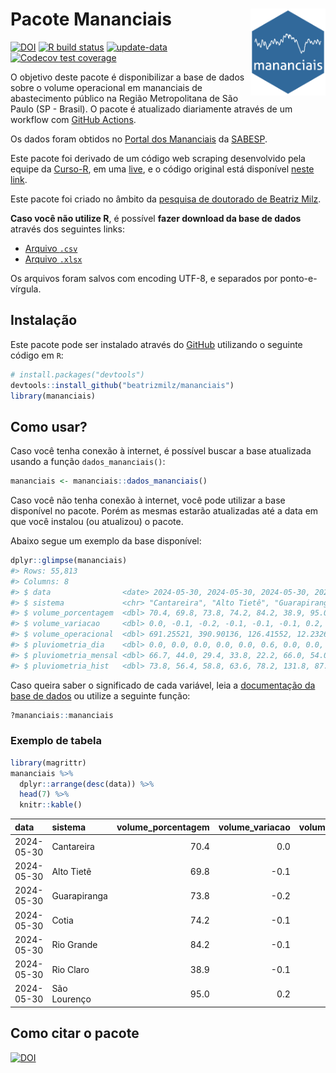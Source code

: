 
<!-- README.md is generated from README.Rmd. Please edit that file -->

# Pacote Mananciais <img src="man/figures/hexlogo.png" align="right" width = "120px"/>

<!-- badges: start -->

[![DOI](https://zenodo.org/badge/DOI/10.5281/zenodo.4733056.svg)](https://doi.org/10.5281/zenodo.4733056)
[![R build
status](https://github.com/beatrizmilz/mananciais/workflows/R-CMD-check/badge.svg)](https://github.com/beatrizmilz/mananciais/actions)
[![update-data](https://github.com/beatrizmilz/mananciais/actions/workflows/2-update_data.yaml/badge.svg)](https://github.com/beatrizmilz/mananciais/actions/workflows/2-update_data.yaml)
[![Codecov test
coverage](https://codecov.io/gh/beatrizmilz/mananciais/branch/master/graph/badge.svg)](https://codecov.io/gh/beatrizmilz/mananciais?branch=master)
<!-- badges: end -->

O objetivo deste pacote é disponibilizar a base de dados sobre o volume
operacional em mananciais de abastecimento público na Região
Metropolitana de São Paulo (SP - Brasil). O pacote é atualizado
diariamente através de um workflow com [GitHub
Actions](https://github.com/beatrizmilz/mananciais/actions).

Os dados foram obtidos no [Portal dos
Mananciais](http://mananciais.sabesp.com.br/Situacao) da
[SABESP](http://site.sabesp.com.br/site/Default.aspx).

Este pacote foi derivado de um código web scraping desenvolvido pela
equipe da [Curso-R](https://www.curso-r.com/), em uma
[live](https://youtu.be/jvZIxrMmOcQ), e o código original está
disponível [neste
link](https://github.com/curso-r/lives/blob/master/drafts/20200730_scraper_sabesp.R).

Este pacote foi criado no âmbito da [pesquisa de doutorado de Beatriz
Milz](https://beatrizmilz.github.io/tese/).

**Caso você não utilize R**, é possível **fazer download da base de
dados** através dos seguintes links:

- [Arquivo
  `.csv`](https://github.com/beatrizmilz/mananciais/raw/master/inst/extdata/mananciais.csv)
- [Arquivo
  `.xlsx`](https://github.com/beatrizmilz/mananciais/blob/master/inst/extdata/mananciais.xlsx?raw=true)

Os arquivos foram salvos com encoding UTF-8, e separados por
ponto-e-vírgula.

## Instalação

Este pacote pode ser instalado através do [GitHub](https://github.com/)
utilizando o seguinte código em `R`:

``` r
# install.packages("devtools")
devtools::install_github("beatrizmilz/mananciais")
library(mananciais)
```

## Como usar?

Caso você tenha conexão à internet, é possível buscar a base atualizada
usando a função `dados_mananciais()`:

``` r
mananciais <- mananciais::dados_mananciais() 
```

Caso você não tenha conexão à internet, você pode utilizar a base
disponível no pacote. Porém as mesmas estarão atualizadas até a data em
que você instalou (ou atualizou) o pacote.

Abaixo segue um exemplo da base disponível:

``` r
dplyr::glimpse(mananciais)
#> Rows: 55,813
#> Columns: 8
#> $ data                <date> 2024-05-30, 2024-05-30, 2024-05-30, 2024-05-30, 2…
#> $ sistema             <chr> "Cantareira", "Alto Tietê", "Guarapiranga", "Cotia…
#> $ volume_porcentagem  <dbl> 70.4, 69.8, 73.8, 74.2, 84.2, 38.9, 95.0, 70.4, 69…
#> $ volume_variacao     <dbl> 0.0, -0.1, -0.2, -0.1, -0.1, -0.1, 0.2, 0.1, 0.0, …
#> $ volume_operacional  <dbl> 691.25521, 390.90136, 126.41552, 12.23267, 94.4208…
#> $ pluviometria_dia    <dbl> 0.0, 0.0, 0.0, 0.0, 0.0, 0.6, 0.0, 0.0, 0.0, 0.0, …
#> $ pluviometria_mensal <dbl> 66.7, 44.0, 29.4, 33.8, 22.2, 66.0, 54.0, 66.7, 44…
#> $ pluviometria_hist   <dbl> 73.8, 56.4, 58.8, 63.6, 78.2, 131.8, 87.6, 73.8, 5…
```

Caso queira saber o significado de cada variável, leia a [documentação
da base de
dados](https://beatrizmilz.github.io/mananciais/reference/mananciais.html)
ou utilize a seguinte função:

``` r
?mananciais::mananciais
```

### Exemplo de tabela

``` r
library(magrittr)
mananciais %>% 
  dplyr::arrange(desc(data)) %>% 
  head(7) %>%
  knitr::kable()
```

| data       | sistema      | volume_porcentagem | volume_variacao | volume_operacional | pluviometria_dia | pluviometria_mensal | pluviometria_hist |
|:-----------|:-------------|-------------------:|----------------:|-------------------:|-----------------:|--------------------:|------------------:|
| 2024-05-30 | Cantareira   |               70.4 |             0.0 |          691.25521 |              0.0 |                66.7 |              73.8 |
| 2024-05-30 | Alto Tietê   |               69.8 |            -0.1 |          390.90136 |              0.0 |                44.0 |              56.4 |
| 2024-05-30 | Guarapiranga |               73.8 |            -0.2 |          126.41552 |              0.0 |                29.4 |              58.8 |
| 2024-05-30 | Cotia        |               74.2 |            -0.1 |           12.23267 |              0.0 |                33.8 |              63.6 |
| 2024-05-30 | Rio Grande   |               84.2 |            -0.1 |           94.42084 |              0.0 |                22.2 |              78.2 |
| 2024-05-30 | Rio Claro    |               38.9 |            -0.1 |            5.31579 |              0.6 |                66.0 |             131.8 |
| 2024-05-30 | São Lourenço |               95.0 |             0.2 |           84.34342 |              0.0 |                54.0 |              87.6 |

## Como citar o pacote

[![DOI](https://zenodo.org/badge/DOI/10.5281/zenodo.4733056.svg)](https://doi.org/10.5281/zenodo.4733056)
